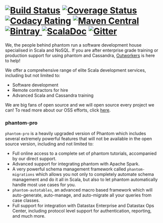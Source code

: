 [![Build Status](https://travis-ci.org/outworkers/phantom.svg?branch=develop)](https://travis-ci.org/outworkers/phantom?branch=develop) [![Coverage Status](https://coveralls.io/repos/github/outworkers/phantom/badge.svg?branch=develop)](https://coveralls.io/github/outworkers/phantom?branch=develop)  [![Codacy Rating](https://api.codacy.com/project/badge/grade/25bee222a7d142ff8151e6ceb39151b4)](https://www.codacy.com/app/flavian/phantom_2) [![Maven Central](https://maven-badges.herokuapp.com/maven-central/com.outworkers/phantom-dsl_2.11/badge.svg)](https://maven-badges.herokuapp.com/maven-central/com.outworkers/phantom-dsl_2.11) [![Bintray](https://api.bintray.com/packages/outworkers/oss-releases/phantom-dsl/images/download.svg) ](https://bintray.com/outworkers/oss-releases/phantom-dsl/_latestVersion) [![ScalaDoc](http://javadoc-badge.appspot.com/com.outworkers/phantom-dsl_2.11.svg?label=scaladoc)](http://javadoc-badge.appspot.com/com.outworkers/phantom-dsl_2.11) [![Gitter](https://badges.gitter.im/Join%20Chat.svg)](https://gitter.im/outworkers/phantom?utm_source=badge&utm_medium=badge&utm_campaign=pr-badge&utm_content=badge)
======================================

We, the people behind phantom run a software development house specialised in Scala and NoSQL. If you are after enterprise grade training or production support for using phantom and Cassandra, [Outworkers](http://outworkers.com) is here to help!

We offer a comprehensive range of elite Scala development services, including but not limited to:

- Software development
- Remote contractors for hire
- Advanced Scala and Cassandra training

We are big fans of open source and we will open source every project we can! To read more about our OSS efforts, click [here](http://www.outworkers.com/work).

### phantom-pro

`phantom-pro` is a heavily upgraded version of Phantom which includes several extremely powerful features that will not be available in the open source version, including and not limited to:

- Full online access to a complete set of phantom tutorials, accompanied by our direct support.
- Advanced support for integrating phantom with Apache Spark.
- A very powerful schema management framework called `phantom-migrations` which allows you not only to completely automate schema management and do it all in Scala, but also to let phantom automatically handle most use cases for you.
- `phantom-autotables`, an advanced macro based framework which will auto-generate, auto-manage, and auto-migrate all your queries from case classes.
- Full support for integration with Datastax Enterprise and Datastax Ops Center, including protocol level support for authentication, reporting, and much more.
